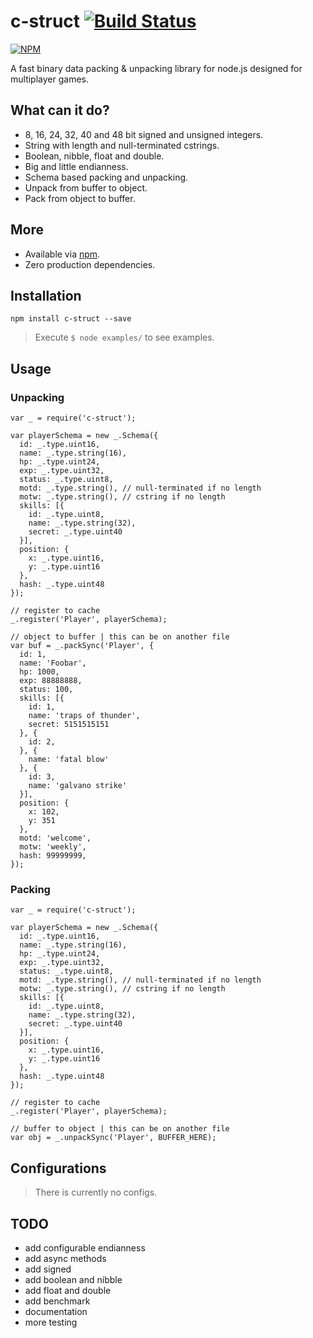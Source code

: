 c-struct [![Build Status](https://travis-ci.org/majimboo/c-struct.svg?branch=master)](https://travis-ci.org/majimboo/c-struct)
========

[![NPM](https://nodei.co/npm/c-struct.png?downloads=true)](https://nodei.co/npm/c-struct/)

A fast binary data packing &amp; unpacking library for node.js designed for multiplayer games.

What can it do?
---------------

* 8, 16, 24, 32, 40 and 48 bit signed and unsigned integers.
* String with length and null-terminated cstrings.
* Boolean, nibble, float and double.
* Big and little endianness.
* Schema based packing and unpacking.
* Unpack from buffer to object.
* Pack from object to buffer.

More
----
* Available via [npm](https://npmjs.org/package/c-struct).
* Zero production dependencies.

Installation
------------

    npm install c-struct --save

> Execute `$ node examples/` to see examples.

Usage
-----

### Unpacking ###

    var _ = require('c-struct');

    var playerSchema = new _.Schema({
      id: _.type.uint16,
      name: _.type.string(16),
      hp: _.type.uint24,
      exp: _.type.uint32,
      status: _.type.uint8,
      motd: _.type.string(), // null-terminated if no length
      motw: _.type.string(), // cstring if no length
      skills: [{
        id: _.type.uint8,
        name: _.type.string(32),
        secret: _.type.uint40
      }],
      position: {
        x: _.type.uint16,
        y: _.type.uint16
      },
      hash: _.type.uint48
    });

    // register to cache
    _.register('Player', playerSchema);

    // object to buffer | this can be on another file
    var buf = _.packSync('Player', {
      id: 1,
      name: 'Foobar',
      hp: 1000,
      exp: 88888888,
      status: 100,
      skills: [{
        id: 1,
        name: 'traps of thunder',
        secret: 5151515151
      }, {
        id: 2,
      }, {
        name: 'fatal blow'
      }, {
        id: 3,
        name: 'galvano strike'
      }],
      position: {
        x: 102,
        y: 351
      },
      motd: 'welcome',
      motw: 'weekly',
      hash: 99999999,
    });

### Packing ###

    var _ = require('c-struct');

    var playerSchema = new _.Schema({
      id: _.type.uint16,
      name: _.type.string(16),
      hp: _.type.uint24,
      exp: _.type.uint32,
      status: _.type.uint8,
      motd: _.type.string(), // null-terminated if no length
      motw: _.type.string(), // cstring if no length
      skills: [{
        id: _.type.uint8,
        name: _.type.string(32),
        secret: _.type.uint40
      }],
      position: {
        x: _.type.uint16,
        y: _.type.uint16
      },
      hash: _.type.uint48
    });

    // register to cache
    _.register('Player', playerSchema);

    // buffer to object | this can be on another file
    var obj = _.unpackSync('Player', BUFFER_HERE);


Configurations
----

> There is currently no configs.

TODO
----

- add configurable endianness
- add async methods
- add signed
- add boolean and nibble
- add float and double
- add benchmark
- documentation
- more testing

